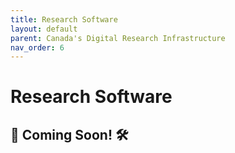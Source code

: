 ```yaml
---
title: Research Software  
layout: default
parent: Canada's Digital Research Infrastructure 
nav_order: 6
---
```


# Research Software 

🚧 Coming Soon! 🛠️
---


